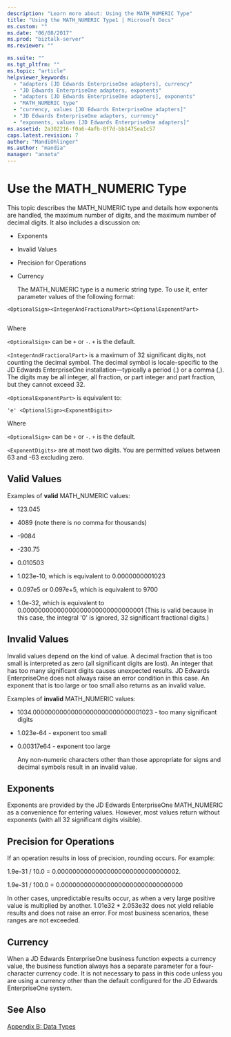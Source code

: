 ```yaml
---
description: "Learn more about: Using the MATH_NUMERIC Type"
title: "Using the MATH_NUMERIC Type1 | Microsoft Docs"
ms.custom: ""
ms.date: "06/08/2017"
ms.prod: "biztalk-server"
ms.reviewer: ""

ms.suite: ""
ms.tgt_pltfrm: ""
ms.topic: "article"
helpviewer_keywords: 
  - "adapters [JD Edwards EnterpriseOne adapters], currency"
  - "JD Edwards EnterpriseOne adapters, exponents"
  - "adapters [JD Edwards EnterpriseOne adapters], exponents"
  - "MATH_NUMERIC type"
  - "currency, values [JD Edwards EnterpriseOne adapters]"
  - "JD Edwards EnterpriseOne adapters, currency"
  - "exponents, values [JD Edwards EnterpriseOne adapters]"
ms.assetid: 2a302216-f0a6-4afb-8f7d-bb1475ea1c57
caps.latest.revision: 7
author: "MandiOhlinger"
ms.author: "mandia"
manager: "anneta"
---
```

# Use the MATH_NUMERIC Type
This topic describes the MATH_NUMERIC type and details how exponents are handled, the maximum number of digits, and the maximum number of decimal digits. It also includes a discussion on:  
  
- Exponents  
  
- Invalid Values  
  
- Precision for Operations  
  
- Currency  
  
  The MATH_NUMERIC type is a numeric string type. To use it, enter parameter values of the following format:  
  
```  
<OptionalSign><IntegerAndFractionalPart><OptionalExponentPart>  
  
```  
  
 Where  
  
 `<OptionalSign>` can be `+` or `-`. `+` is the default.  
  
 `<IntegerAndFractionalPart>` is a maximum of 32 significant digits, not counting the decimal symbol. The decimal symbol is locale-specific to the JD Edwards EnterpriseOne installation—typically a period (.) or a comma (,). The digits may be all integer, all fraction, or part integer and part fraction, but they cannot exceed 32.  
  
 `<OptionalExponentPart>` is equivalent to:  
  
```  
'e' <OptionalSign><ExponentDigits>  
```  
  
 Where  
  
 `<OptionalSign>` can be `+` or `-`. `+` is the default.  
  
 `<ExponentDigits>` are at most two digits. You are permitted values between 63 and -63 excluding zero.  
  
## Valid Values  
 Examples of **valid** MATH_NUMERIC values:  
  
-   123.045  
  
-   4089 (note there is no comma for thousands)  
  
-   -9084  
  
-   -230.75  
  
-   0.010503  
  
-   1.023e-10, which is equivalent to 0.0000000001023  
  
-   0.097e5 or 0.097e+5, which is equivalent to 9700  
  
-   1.0e-32, which is equivalent to 0.00000000000000000000000000000001 (This is valid because in this case, the integral '0' is ignored, 32 significant fractional digits.)  
  
## Invalid Values  
 Invalid values depend on the kind of value. A decimal fraction that is too small is interpreted as zero (all significant digits are lost). An integer that has too many significant digits causes unexpected results. JD Edwards EnterpriseOne does not always raise an error condition in this case. An exponent that is too large or too small also returns as an invalid value.  
  
 Examples of **invalid** MATH_NUMERIC values:  
  
- 1034.00000000000000000000000000001023 - too many significant digits  
  
- 1.023e-64 - exponent too small  
  
- 0.00317e64 - exponent too large  
  
  Any non-numeric characters other than those appropriate for signs and decimal symbols result in an invalid value.  
  
## Exponents  
 Exponents are provided by the JD Edwards EnterpriseOne MATH_NUMERIC as a convenience for entering values. However, most values return without exponents (with all 32 significant digits visible).  
  
## Precision for Operations  
 If an operation results in loss of precision, rounding occurs. For example:  
  
 1.9e-31 / 10.0 = 0.00000000000000000000000000000002.  
  
 1.9e-31 / 100.0 = 0.00000000000000000000000000000000  
  
 In other cases, unpredictable results occur, as when a very large positive value is multiplied by another. 1.01e32 * 2.053e32 does not yield reliable results and does not raise an error. For most business scenarios, these ranges are not exceeded.  
  
## Currency  
 When a JD Edwards EnterpriseOne business function expects a currency value, the business function always has a separate parameter for a four-character currency code. It is not necessary to pass in this code unless you are using a currency other than the default configured for the JD Edwards EnterpriseOne system.  
  
## See Also  
 [Appendix B: Data Types](../core/appendix-b-data-types.md)
